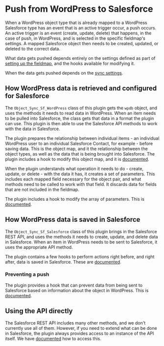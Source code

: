 # Push from WordPress to Salesforce

When a WordPress object type that is already mapped to a WordPress Salesforce type has an event that is an active trigger occur, a push occurs. An active trigger is an event (create, update, delete) that happens, in the case of push, in WordPress, and is selected in the specific fieldmap's settings. A mapped Salesforce object then needs to be created, updated, or deleted to the correct data.

What data gets pushed depends entirely on the settings defined as part of [setting up the fieldmap](./mapping.md), and the hooks available for modifying it.

When the data gets pushed depends on the [sync settings](./syncing-setup.md).

## How WordPress data is retrieved and configured for Salesforce

The `Object_Sync_Sf_WordPress` class of this plugin gets the `wpdb` object, and uses the methods it needs to read data in WordPress. When an item needs to be pulled into Salesforce, the class gets that data in a format the plugin can use. This plugin is then able to use the Salesforce API methods to work with the data in Salesforce.

The plugin prepares the relationship between individual items - an individual WordPress user to an individual Salesforce Contact, for example - before saving data. This is the object map, and it the relationship between the object types, as well as the data that is being brought into Salesforce. The plugin includes a hook to modify this object map, and it is [documented](./extending-mapping-object.md#salesforce-push).

When the plugin understands what operation it needs to do - create, update, or delete - with the data it has, it creates a set of parameters. This includes each mapped field necessary for the object pair, and what methods need to be called to work with that field. It discards data for fields that are not included in the fieldmap.

The plugin includes a hook to modify the array of parameters. This is [documented](extending-parameters.md#salesforce-push).

## How WordPress data is saved in Salesforce

The `Object_Sync_Sf_Salesforce` class of this plugin brings in the Salesforce REST API, and uses the methods it needs to create, update, and delete data in Salesforce. When an item in WordPress needs to be sent to Salesforce, it uses the appropriate API method.

The plugin contains a few hooks to perform actions right before, and right after, data is saved in Salesforce. These are [documented](./extending-before-and-after-saving.md#salesforce-push).

### Preventing a push

The plugin provides a hook that can prevent data from being sent to Salesforce based on information about the object in WordPress. This is [documented](./extending-sync-allowed.md#push).

## Using the API directly

The Salesforce REST API includes many other methods, and we don't currently use all of them. However, if you need to extend what can be done in Salesforce, the plugin always provides access to an instance of the API itself. We have [documented](./accessing-salesforce-object.md) how to access this.
